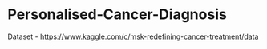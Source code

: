 # Personalised-Cancer-Diagnosis
Dataset - https://www.kaggle.com/c/msk-redefining-cancer-treatment/data
